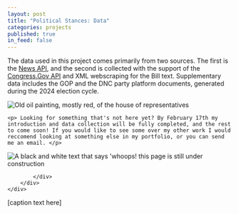 ```yaml
---
layout: post
title: "Political Stances: Data"
categories: projects
published: true
in_feed: false
---
```


The data used in this project comes primarily from two sources. The first is the [News API](https://newsapi.org/), and the second is collected with the support of the [Congress.Gov API](https://www.congress.gov/) and XML webscraping for the Bill text. Supplementary data includes the GOP and the DNC party platform documents, generated during the 2024 election cycle.
<section>
<div class="box alt">
		<div class="row gtr-50 gtr-uniform">
			<div class="col-12"><span class="image fit"><img src="/assets/images/nga_hor.png" alt="Old oil painting, mostly red, of the house of representatives" />
      </span></div>
			</div>
	</div>

 </section>

<section>

	<p> Looking for something that's not here yet? By February 17th my introduction and data collection will be fully completed, and the rest to come soon! If you would like to see some over my other work I would reccomend looking at something else in my portfolio, or you can send me an email. </p>

  <section>
	<div class="box alt">
		<div class="row gtr-50 gtr-uniform">
			<div class="col-12"><span class="image fit"><img src="/assets/images
/WHOOPS! THIS PAGE IS STILL UNDER CONSTRUCTION.jpg" alt="A black and white text that says 'whoops! this page is still under construction"  /></span> 
        
			</div>
		</div>
	</div>
</section>
[caption text here] 
</section>
